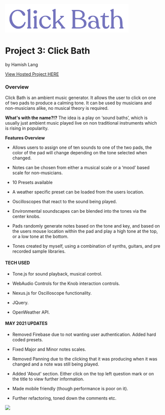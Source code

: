 
<!-- # ![](https://github.com/hamishlang/clickbath/blob/main/clickbath.png | width=100)  -->
<img src="https://raw.githubusercontent.com/hamishlang/clickbath/main/clickbath.png " width="400">

# Project 3: Click Bath
by Hamish Lang

<a href="https://hamishlang.github.io/clickbath/" target="_blank">View Hosted Project HERE</a>


### Overview

Click Bath is an ambient music generator. It allows the user to click on one of two pads to produce a calming tone. It can be used by musicians and non-musicians alike, no musical theory is required. 

__What's with the name?!?__
The idea is a play on ‘sound baths’, which is usually just ambient music played live on non traditional instruments which is rising in popularity. 



__Features Overview__

- Allows users to assign one of ten sounds to one of the two pads, the color of the pad will change depending on the tone selected when changed.

- Notes can be chosen from either a musical scale or a ‘mood’ based scale for non-musicians.

- 10 Presets available

- A weather specific preset can be loaded from the users location.

- Oscilloscopes that react to the sound being played. 

- Environmental soundscapes can be blended into the tones via the center knobs.

- Pads randomly generate notes based on the tone and key, and based on the users mouse location within the pad and play a high tone at the top, or a low tone at the bottom.

- Tones created by myself, using a combination of synths, guitars, and pre recorded sample libraries.

#### TECH USED 

- Tone.js for sound playback, musical control.

- WebAudio Controls for the Knob interaction controls.

- Nexus.js for Oscilloscope functionality.

- JQuery.

- OpenWeather API.




#### MAY 2021 UPDATES

- Removed Firebase due to not wanting user authentication. Added hard coded presets.

- Fixed Major and Minor notes scales. 

- Removed Panning due to the clicking that it was producing when it was changed and a note was still being played.

- Added 'About' section. Either click on the top left question mark or on the title to view further information. 

- Made mobile friendly (though performance is poor on it).

- Further refactoring, toned down the comments etc. 








<img src="https://i.pinimg.com/originals/14/4b/9f/144b9fad1e750ec3b016988b5700c4d2.jpg" width="300">


